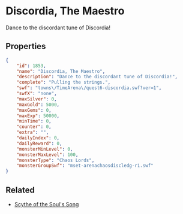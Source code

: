 # Discordia, The Maestro

Dance to the discordant tune of Discordia!

## Properties

```json
{
    "id": 1853,
    "name": "Discordia, The Maestro",
    "description": "Dance to the discordant tune of Discordia!",
    "complete": "Pulling the strings.",
    "swf": "towns\/TimeArena\/quest6-discordia.swf?ver=1",
    "swfX": "none",
    "maxSilver": 0,
    "maxGold": 5000,
    "maxGems": 0,
    "maxExp": 50000,
    "minTime": 0,
    "counter": 0,
    "extra": "",
    "dailyIndex": 0,
    "dailyReward": 0,
    "monsterMinLevel": 0,
    "monsterMaxLevel": 100,
    "monsterType": "Chaos Lords",
    "monsterGroupSwf": "mset-arenachaosdiscledg-r1.swf"
}
```

## Related

- [Scythe of the Soul's Song](../items/20417-scythe-of-the-soul-s-song.md)

